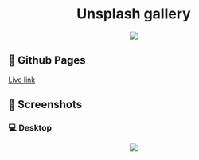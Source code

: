 <h1 align="center">Unsplash gallery</h1>

<p align="center">
    <a href="https://skillicons.dev">
        <img src="https://skillicons.dev/icons?i=html,css,js" />
    </a>
</p>

## 🔗 Github Pages

[Live link](https://alpha3625.github.io/Unsplash_gallery/)

## 📸 Screenshots

### 💻 Desktop
<div align="center">
    <img src="https://github.com/user-attachments/assets/250bb188-3509-4f97-8d56-96b76e9374f6"/>
</div>
